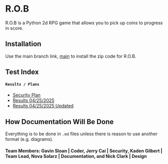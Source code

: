 # R.O.B

R.O.B is a Python 2d RPG game that allows you to pick up coins to progress in score.

## Installation

Use the main branch link, [main](https://github.com/gilbertk23/cybr404project3/tree/main) to install the zip code for R.O.B.

## Test Index
#### `Results / Plans`
- [Security Plan](https://github.com/gilbertk23/cybr404project3/blob/main/Test/Security%20Testing%20Plan.md)
- [Results 04/25/2025](https://github.com/gilbertk23/cybr404project3/blob/main/Test/Test%20Results%2004.25%2C2025.png)
- [Results 04/25/2025 Updated](https://github.com/gilbertk23/cybr404project3/blob/main/Test/Test%20Results%2004.25.2025%20(VER%202).png)




## How Documentation Will Be Done
Everything is to be done in `.md` files unless there is reason to use another format (e.g. diagrams).

#### Team Members: Gavin Sloan | Coder, Jerry Cai | Security, Kaden Gilbert | Team Lead, Nova Solarz | Documentation, and Nick Clark | Design
